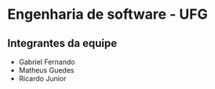 # Engenharia de software - UFG
## Integrantes da equipe
* Gabriel Fernando
* Matheus Guedes
* Ricardo Junior
